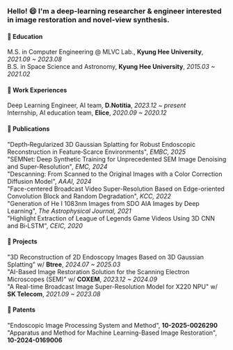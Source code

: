 ### Hello! 😄 I'm a deep-learning researcher & engineer interested in image restoration and novel-view synthesis.

#### :book: Education

M.S. in Computer Engineering @ MLVC Lab., **Kyung Hee University**, _2021.09 ~ 2023.08_  
B.S. in Space Science and Astronomy, **Kyung Hee University**, _2015.03 ~ 2021.02_  

#### :briefcase: Work Experiences

Deep Learning Engineer, AI team, **D.Notitia**, _2023.12 ~ present_  
Internship, AI education team, **Elice**, _2020.09 ~ 2020.12_  

#### :newspaper: Publications

"Depth‑Regularized 3D Gaussian Splatting for Robust Endoscopic Reconstruction in Feature‑Scarce Environments", _EMBC, 2025_  
"SEMNet: Deep Synthetic Training for Unprecedented SEM Image Denoising and Super-Resolution", _EMC, 2024_  
"Descanning: From Scanned to the Original Images with a Color Correction Diffusion Model", _AAAI, 2024_  
"Face-centered Broadcast Video Super-Resolution Based on Edge-oriented Convolution Block and Random Degradation", _KCC, 2022_  
"Generation of He I 1083nm Images from SDO AIA Images by Deep Learning", _The Astrophysical Journal, 2021_  
"Highlight Extraction of League of Legends Game Videos Using 3D CNN and Bi‑LSTM", _CEIC, 2020_ 

#### 🔭 Projects

"3D Reconstruction of 2D Endoscopy Images Based on 3D Gaussian Splatting" w/ **Btree**, _2024.07 ~ 2025.03_   
"AI-Based Image Restoration Solution for the Scanning Electron Microscopes (SEM)" w/ **COXEM**, _2023.12 ~ 2024.09_   
"A Real-time Broadcast Image Super-Resolution Model for X220 NPU" w/ **SK Telecom**, _2021.09 ~ 2023.08_

#### 🌱 Patents

"Endoscopic Image Processing System and Method", **10-2025-0026290**  
"Apparatus and Method for Machine Learning-Based Image Restoration", **10-2024-0169006**

<!--
- 🔭 I’m currently working on ...
- 🌱 I’m currently learning ...
- 👯 I’m looking to collaborate on ...
- 🤔 I’m looking for help with ...
- 💬 Ask me about ...
- 📫 How to reach me: ...
- 😄 Pronouns: ...
- ⚡ Fun fact: ...
-->
